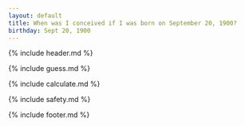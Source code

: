 ```yaml
---
layout: default
title: When was I conceived if I was born on September 20, 1900?
birthday: Sept 20, 1900
---
```


{% include header.md %}

{% include guess.md %}

{% include calculate.md %}

{% include safety.md %}

{% include footer.md %}




